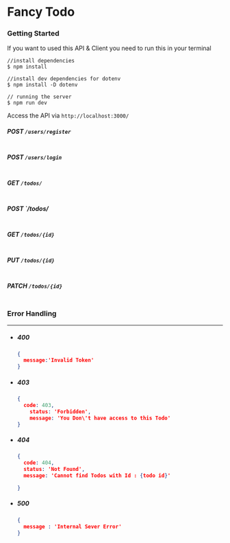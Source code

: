 # Fancy Todo

### Getting Started

If you want to used this API & Client you need to run this in your terminal

```
//install dependencies
$ npm install

//install dev dependencies for dotenv
$ npm install -D dotenv

// running the server
$ npm run dev
```

Access the API via `http://localhost:3000/`

##### POST  `/users/register`

```json

```

##### POST  `/users/login`

```

```

##### GET  `/todos/`

```

```

##### POST  `/todos/

```

```

##### GET `/todos/{id}`

```

```

##### PUT  `/todos/{id}`

```

```

##### PATCH `/todos/{id}`

```

```



### Error Handling

------

- ##### 400

  ```json
  {
  	message:'Invalid Token'
  }
  ```

- ##### 403

  ```json
  {
  	code: 403,
      status: 'Forbidden',
      message: 'You Don\'t have access to this Todo'
  }
  ```

- ##### 404

  ```json
  {
  	code: 404,
  	status: 'Not Found',
  	message: 'Cannot find Todos with Id : {todo id}'
  
  }
  ```

  

- ##### 500

  ```json
  {
  	message : 'Internal Sever Error'
  }
  ```

  